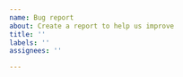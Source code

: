 ```yaml
---
name: Bug report
about: Create a report to help us improve
title: ''
labels: ''
assignees: ''

---
```


<!--
FILL OUT THE FORM BELOW OR THE ISSUE WILL BE AUTO-CLOSED

**Issue Type (check one)**

- [ ] Bug Report
- [ ] Feature Idea
- [ ] Technical Discussion
- [ ] Question (these will be auto-closed, please ask them on Spectrum instead https://spectrum.chat/spectrum/open)

**Description (type any text below)** -->
